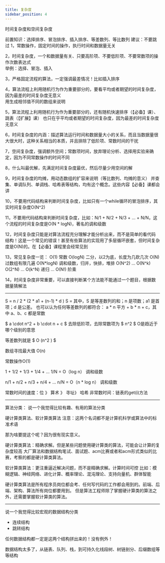 ```yaml
---
title: 复杂度
sidebar_position: 4
---
```


时间复杂度和空间复杂度

前置知识：选择排序、冒泡排序、插入排序、等差数列、等比数列
建议：不要跳过
1，常数操作，固定时间的操作，执行时间和数据量无关

2，时间复杂度，一个和数据量有关、只要高阶项、不要低阶项、不要常数项的操作次数表达式  
举例：选择、冒泡、插入

3，严格固定流程的算法，一定强调最差情况！比如插入排序

4，算法流程上利用随机行为作为重要部分的，要看平均或者期望的时间复杂度，因为最差的时间复杂度无意义  
用生成相邻值不同的数组来说明

5，算法流程上利用随机行为作为重要部分的，还有随机快速排序（【必备】课）、跳表（【扩展】课）
也只在乎平均或者期望的时间复杂度，因为最差的时间复杂度无意义

6，时间复杂度的内涵：描述算法运行时间和数据量大小的关系，而且当数据量很大很大时，这种关系相当的本质，并且排除了低阶项、常数时间的干扰

7，空间复杂度，强调额外空间；常数项时间，放弃理论分析、选择用实验来确定，因为不同常数操作的时间不同

8，什么叫最优解，先满足时间复杂度最优，然后尽量少用空间的解 

9，时间复杂度的均摊，用动态数组的扩容来说明（等比数列、均摊的意义）
并查集、单调队列、单调栈、哈希表等结构，均有这个概念。这些内容【必备】课都会讲

10，不要用代码结构来判断时间复杂度，比如只有一个while循环的冒泡排序，其实时间复杂度O(N^2) 

11，不要用代码结构来判断时间复杂度，比如：N/1 + N/2 + N/3 + … + N/N，这个流程的时间复杂度是O(N * logN)，著名的调和级数

12，时间复杂度只能是对算法流程充分理解才能分析出来，而不是简单的看代码结构！这是一个常见的错误！甚至有些算法的实现用了多层循环嵌套，但时间复杂度是O(N)的。在【必备】课程里会经常见到

13，常见复杂度一览：
O(1) 常数
O(logN) 二分，以2为底，长度为几砍几次
O(N) 过数组有限几遍
O(N*logN) 调和级数，归并，快排，堆排
O(N^2) … O(N^k) 
O(2^N) … O(k^N) 递归
… O(N!) 阶乘

14，时间复杂度非常重要，可以直接判断某个方法能不能通过一个题目，根据数据量猜解法











-----
S = n / 2 * (2 * a1 + (n-1) * d )
S = 
其中，S 是等差数列的和；n 是项数；a1 是首项；d 是公差。
也可以认为任何等差数列的都符合：
a * n 平方 + b * n + c，其中 a、b、c 都是常数

$ a \cdot n^2 + b \cdot n + c $
去除低阶项，去除常数项为 $ n^2 $ 
O是趋近于哪个级别的意思

等差数列就是 $ O (n^2 ) $ 

数组寻找最大值 O(n)

常数操作O(1)

1 + 1/2 + 1/3 + 1/4 + ... 1/N = O（log n） 调和级数

n/1 + n/2 + n/3 + n/4 + ... n/N = O（n * log n） 调和级数

常数时间的速度：位 》 算术 》 寻址》 哈希
非常数时间：链表的get(i)方法

---

算法分类：
说一个我觉得比较有趣、有用的算法分类

硬计算类算法、软计算类算法
注意：这两个名词都不是计算机科学或算法中的标准术语

那为啥要提这个呢？因为很有现实意义。

硬计算类算法：精确求解。但是某些问题使用硬计算类的算法，可能会让计算的复杂度较高
大厂算法和数据结构笔试、面试题、acm比赛或者和acm形式类似的比赛，考察的都是硬计算类算法。

软计算类算法：更注重逼近解决问题，而不是精确求解。计算时间可控
比如：模糊逻辑、神经网络、进化计算、概率理论、混沌理论、支持向量机、群体智能

硬计算类算法是所有程序员岗位都会考、任何写代码的工作都会用到的。前端、后端、架构、算法所有岗位都要用到。
但是算法工程师除了掌握硬计算类的算法之外，还需要掌握软计算类的算法。 

---

说一个我觉得比较宏观的数据结构分类

- 连续结构
- 跳转结构

任何数据结构都一定是这两个结构拼出来的！没有例外！

数据结构太多了，从链表、队列、栈，到可持久化线段树、树链剖分、后缀数组等等结构
